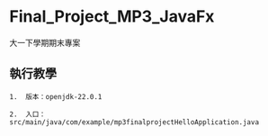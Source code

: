 # Final_Project_MP3_JavaFx
大一下學期期末專案

## 執行教學
    1.  版本：openjdk-22.0.1

    2.  入口： src/main/java/com/example/mp3finalprojectHelloApplication.java
